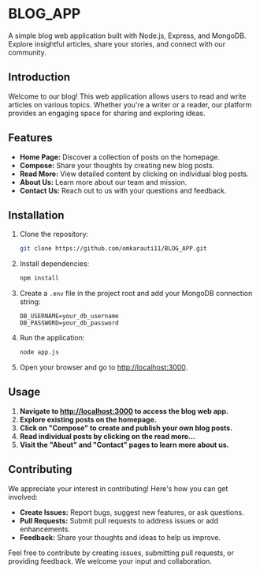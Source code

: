 # BLOG_APP

A simple blog web application built with Node.js, Express, and MongoDB. Explore insightful articles, share your stories, and connect with our community.


## Introduction

Welcome to our blog! This web application allows users to read and write articles on various topics. Whether you're a writer or a reader, our platform provides an engaging space for sharing and exploring ideas.

## Features

- **Home Page:** Discover a collection of posts on the homepage.
- **Compose:** Share your thoughts by creating new blog posts.
- **Read More:** View detailed content by clicking on individual blog posts.
- **About Us:** Learn more about our team and mission.
- **Contact Us:** Reach out to us with your questions and feedback.

## Installation

1. Clone the repository:

   ```bash
   git clone https://github.com/omkarauti11/BLOG_APP.git

   ```

2. Install dependencies:

    ```bash
    npm install
    ```

3. Create a `.env` file in the project root and add your MongoDB connection string:

    ```env
    DB_USERNAME=your_db_username
    DB_PASSWORD=your_db_password
    ```

4. Run the application:

    ```bash
    node app.js
    ```

5. Open your browser and go to [http://localhost:3000](http://localhost:3000).


## Usage

1. **Navigate to [http://localhost:3000](http://localhost:3000) to access the blog web app.**
2. **Explore existing posts on the homepage.**
3. **Click on "Compose" to create and publish your own blog posts.**
4. **Read individual posts by clicking on the read more...**
5. **Visit the "About" and "Contact" pages to learn more about us.**

## Contributing

We appreciate your interest in contributing! Here's how you can get involved:

- **Create Issues:** Report bugs, suggest new features, or ask questions.
- **Pull Requests:** Submit pull requests to address issues or add enhancements.
- **Feedback:** Share your thoughts and ideas to help us improve.

Feel free to contribute by creating issues, submitting pull requests, or providing feedback. We welcome your input and collaboration.



   

